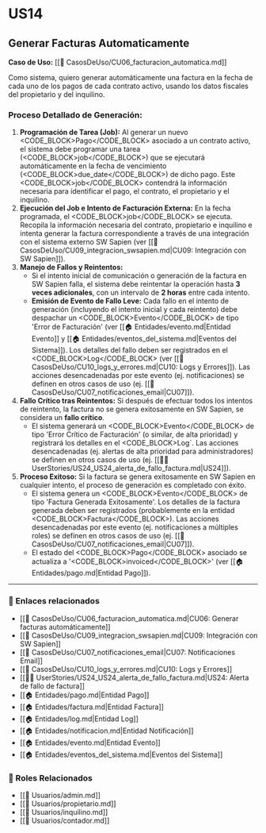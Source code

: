 # US14

## Generar Facturas Automaticamente

**Caso de Uso:** [[📄 CasosDeUso/CU06_facturacion_automatica.md]]

Como sistema, quiero generar automáticamente una factura en la fecha de cada uno de los pagos de cada contrato activo, usando los datos fiscales del propietario y del inquilino.

### Proceso Detallado de Generación:

1.  **Programación de Tarea (Job):** Al generar un nuevo <CODE_BLOCK>Pago</CODE_BLOCK> asociado a un contrato activo, el sistema debe programar una tarea (<CODE_BLOCK>job</CODE_BLOCK>) que se ejecutará automáticamente en la fecha de vencimiento (<CODE_BLOCK>due_date</CODE_BLOCK>) de dicho pago. Este <CODE_BLOCK>job</CODE_BLOCK> contendrá la información necesaria para identificar el pago, el contrato, el propietario y el inquilino.
2.  **Ejecución del Job e Intento de Facturación Externa:** En la fecha programada, el <CODE_BLOCK>job</CODE_BLOCK> se ejecuta. Recopila la información necesaria del contrato, propietario e inquilino e intenta generar la factura correspondiente a través de una integración con el sistema externo SW Sapien (ver [[📄 CasosDeUso/CU09_integracion_swsapien.md|CU09: Integración con SW Sapien]]).
3.  **Manejo de Fallos y Reintentos:**
    *   Si el intento inicial de comunicación o generación de la factura en SW Sapien falla, el sistema debe reintentar la operación hasta **3 veces adicionales**, con un intervalo de **2 horas** entre cada intento.
    *   **Emisión de Evento de Fallo Leve:** Cada fallo en el intento de generación (incluyendo el intento inicial y cada reintento) debe despachar un <CODE_BLOCK>Evento</CODE_BLOCK> de tipo 'Error de Facturación' (ver [[🏠 Entidades/evento.md|Entidad Evento]] y [[🏠 Entidades/eventos_del_sistema.md|Eventos del Sistema]]). Los detalles del fallo deben ser registrados en el <CODE_BLOCK>Log</CODE_BLOCK> (ver [[📄 CasosDeUso/CU10_logs_y_errores.md|CU10: Logs y Errores]]). Las acciones desencadenadas por este evento (ej. notificaciones) se definen en otros casos de uso (ej. [[📄 CasosDeUso/CU07_notificaciones_email|CU07]]).
4.  **Fallo Crítico tras Reintentos:** Si después de efectuar todos los intentos de reintento, la factura no se genera exitosamente en SW Sapien, se considera un **fallo crítico**.
    *   El sistema generará un <CODE_BLOCK>Evento</CODE_BLOCK> de tipo 'Error Crítico de Facturación' (o similar, de alta prioridad) y registrará los detalles en el <CODE_BLOCK>Log</CODE>`. Las acciones desencadenadas (ej. alertas de alta prioridad para administradores) se definen en otros casos de uso (ej. [[🧑‍💻 UserStories/US24_US24_alerta_de_fallo_factura.md|US24]]).
5.  **Proceso Exitoso:** Si la factura se genera exitosamente en SW Sapien en cualquier intento, el proceso de generación es completado con éxito.
    *   El sistema genera un <CODE_BLOCK>Evento</CODE_BLOCK> de tipo 'Factura Generada Exitosamente'. Los detalles de la factura generada deben ser registrados (probablemente en la entidad <CODE_BLOCK>Factura</CODE_BLOCK>). Las acciones desencadenadas por este evento (ej. notificaciones a múltiples roles) se definen en otros casos de uso (ej. [[📄 CasosDeUso/CU07_notificaciones_email|CU07]]).
    *   El estado del <CODE_BLOCK>Pago</CODE_BLOCK> asociado se actualiza a '<CODE_BLOCK>invoiced</CODE_BLOCK>' (ver [[🏠 Entidades/pago.md|Entidad Pago]]).

---

### 📎 Enlaces relacionados

- [[📄 CasosDeUso/CU06_facturacion_automatica.md|CU06: Generar facturas automáticamente]]
- [[📄 CasosDeUso/CU09_integracion_swsapien.md|CU09: Integración con SW Sapien]]
- [[📄 CasosDeUso/CU07_notificaciones_email|CU07: Notificaciones Email]]
- [[📄 CasosDeUso/CU10_logs_y_errores.md|CU10: Logs y Errores]]
- [[🧑‍💻 UserStories/US24_US24_alerta_de_fallo_factura.md|US24: Alerta de fallo de factura]]
- [[🏠 Entidades/pago.md|Entidad Pago]]
- [[🏠 Entidades/factura.md|Entidad Factura]]
- [[🏠 Entidades/log.md|Entidad Log]]
- [[🏠 Entidades/notificacion.md|Entidad Notificación]]
- [[🏠 Entidades/evento.md|Entidad Evento]]
- [[🏠 Entidades/eventos_del_sistema.md|Eventos del Sistema]]

### 👥 Roles Relacionados

- [[👥 Usuarios/admin.md]]
- [[👥 Usuarios/propietario.md]]
- [[👥 Usuarios/inquilino.md]]
- [[👥 Usuarios/contador.md]]
